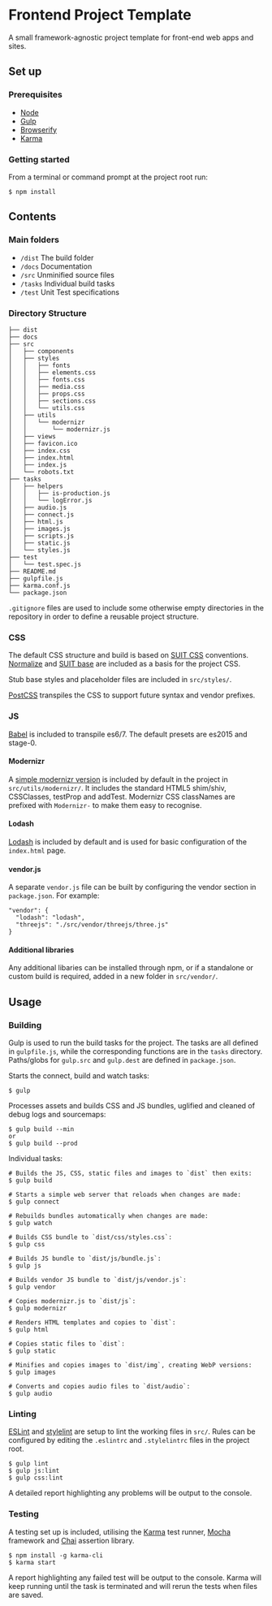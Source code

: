 # Frontend Project Template

A small framework-agnostic project template for front-end web apps and sites.

## Set up

### Prerequisites

* [Node](http://nodejs.org/)
* [Gulp](http://gulpjs.com/)
* [Browserify](http://browserify.org/)
* [Karma](http://karma-runner.github.io/)

### Getting started

From a terminal or command prompt at the project root run:

```shell
$ npm install
```

## Contents

### Main folders

* `/dist`  The build folder
* `/docs`  Documentation
* `/src`   Unminified source files
* `/tasks` Individual build tasks
* `/test`  Unit Test specifications

### Directory Structure

```
├── dist
├── docs
├── src
│   ├── components
│   ├── styles
│   │   ├── fonts
│   │   ├── elements.css
│   │   ├── fonts.css
│   │   ├── media.css
│   │   ├── props.css
│   │   ├── sections.css
│   │   └── utils.css
│   ├── utils
│   │   └── modernizr
│   │       └── modernizr.js
│   ├── views
│   ├── favicon.ico
│   ├── index.css
│   ├── index.html
│   ├── index.js
│   └── robots.txt
├── tasks
│   ├── helpers
│   │   ├── is-production.js
│   │   └── logError.js
│   ├── audio.js
│   ├── connect.js
│   ├── html.js
│   ├── images.js
│   ├── scripts.js
│   ├── static.js
│   └── styles.js
├── test
│   └── test.spec.js
├── README.md
├── gulpfile.js
├── karma.conf.js
└── package.json
```

`.gitignore` files are used to include some otherwise empty directories in the repository in order to define a reusable project structure.

### CSS

The default CSS structure and build is based on [SUIT CSS](https://github.com/suitcss/) conventions. [Normalize](http://necolas.github.io/normalize.css/) and [SUIT base](https://github.com/suitcss/base/) are included as a basis for the project CSS.

Stub base styles and placeholder files are included in `src/styles/`.

[PostCSS](https://github.com/postcss/postcss)  transpiles the CSS to support future syntax and vendor prefixes.

### JS

[Babel](https://babeljs.io/) is included to transpile es6/7. The default presets are es2015 and stage-0.

#### Modernizr

A [simple modernizr version](http://modernizr.com/download?-addtest-setclasses-shiv-testprop-dontmin-cssclassprefix:Modernizr-) is included by default in the project in `src/utils/modernizr/`. It includes the standard HTML5 shim/shiv, CSSClasses, testProp and addTest. Modernizr CSS classNames are prefixed with `Modernizr-` to make them easy to recognise.

#### Lodash

[Lodash](https://lodash.com/) is included by default and is used for basic configuration of the `index.html` page.

#### vendor.js

A separate `vendor.js` file can be built by configuring the vendor section in `package.json`. For example:

```shell
"vendor": {
  "lodash": "lodash",
  "threejs": "./src/vendor/threejs/three.js"
}
```

#### Additional libraries

Any additional libaries can be installed through npm, or if a standalone or custom build is required, added in a new folder in `src/vendor/`.

## Usage

### Building

Gulp is used to run the build tasks for the project. The tasks are all defined in `gulpfile.js`, while the corresponding functions are in the `tasks` directory. Paths/globs for `gulp.src` and `gulp.dest` are defined in `package.json`.

Starts the connect, build and watch tasks:

```shell
$ gulp
```

Processes assets and builds CSS and JS bundles, uglified and cleaned of debug logs and sourcemaps:

```shell
$ gulp build --min
or
$ gulp build --prod
```
Individual tasks:

```shell
# Builds the JS, CSS, static files and images to `dist` then exits:
$ gulp build

# Starts a simple web server that reloads when changes are made:
$ gulp connect

# Rebuilds bundles automatically when changes are made:
$ gulp watch

# Builds CSS bundle to `dist/css/styles.css`:
$ gulp css

# Builds JS bundle to `dist/js/bundle.js`:
$ gulp js

# Builds vendor JS bundle to `dist/js/vendor.js`:
$ gulp vendor

# Copies modernizr.js to `dist/js`:
$ gulp modernizr

# Renders HTML templates and copies to `dist`:
$ gulp html

# Copies static files to `dist`:
$ gulp static

# Minifies and copies images to `dist/img`, creating WebP versions:
$ gulp images

# Converts and copies audio files to `dist/audio`:
$ gulp audio

```

### Linting

[ESLint](http://eslint.org/) and [stylelint](http://stylelint.io/) are setup to lint the working files in `src/`. Rules can be configured by editing the `.eslintrc` and `.stylelintrc` files in the project root.

```shell
$ gulp lint
$ gulp js:lint
$ gulp css:lint
```

A detailed report highlighting any problems will be output to the console.

### Testing

A testing set up is included, utilising the [Karma](https://github.com/karma-runner/karma) test runner, [Mocha](http://visionmedia.github.io/mocha/) framework and [Chai](http://chaijs.com/) assertion library.

```shell
$ npm install -g karma-cli
$ karma start
```
A report highlighting any failed test will be output to the console. Karma will keep running until the task is terminated and will rerun the tests when files are saved.
